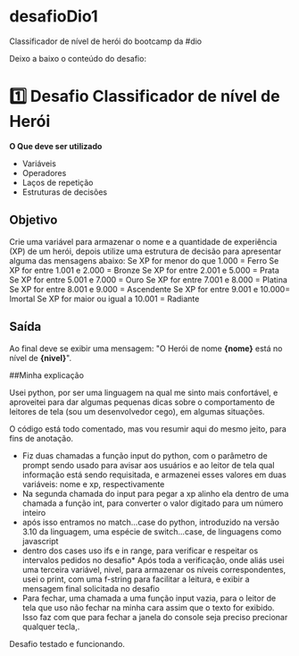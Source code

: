 # desafioDio1
Classificador de nível de herói do bootcamp da #dio

Deixo a baixo o conteúdo do desafio:

# 1️⃣ Desafio Classificador de nível de Herói
**O Que deve ser utilizado**
- Variáveis
- Operadores
- Laços de repetição
- Estruturas de decisões
## Objetivo
Crie uma variável para armazenar o nome e a quantidade de experiência (XP) de um herói, depois utilize uma estrutura de decisão para apresentar alguma das mensagens abaixo:
Se XP for menor do que 1.000 = Ferro
Se XP for entre 1.001 e 2.000 = Bronze
Se XP for entre 2.001 e 5.000 = Prata
Se XP for entre 5.001 e 7.000 = Ouro
Se XP for entre 7.001 e 8.000 = Platina
Se XP for entre 8.001 e 9.000 = Ascendente
Se XP for entre 9.001 e 10.000= Imortal
Se XP for maior ou igual a 10.001 = Radiante
## Saída
Ao final deve se exibir uma mensagem:
"O Herói de nome **{nome}** está no nível de **{nivel}**".

##Minha explicação

Usei python, por ser uma linguagem na qual me sinto mais confortável, e aproveitei para dar algumas pequenas dicas sobre o comportamento de leitores de tela (sou um desenvolvedor cego), em algumas situações.

O código está todo comentado, mas vou resumir aqui do mesmo jeito, para fins de anotação.

* Fiz duas chamadas a função input do python, com o parâmetro de prompt sendo usado para avisar aos usuários e ao leitor de tela qual informação está sendo requisitada, e armazenei esses valores em duas variáveis: nome e xp, respectivamente
* Na segunda chamada do input para pegar a xp alinho ela dentro de uma chamada a função int, para converter o valor digitado para um número inteiro
* após isso entramos no match...case do python, introduzido na versão 3.10 da linguagem, uma espécie de switch...case, de linguagens como javascript
* dentro dos cases uso ifs e in range, para verificar e respeitar os intervalos pedidos no desafio* Após toda a verificação, onde aliás usei uma terceira variável, nivel, para armazenar os níveis correspondentes, usei o print, com uma f-string para facilitar a leitura, e exibir a mensagem final solicitada no desafio
* Para fechar, uma chamada a uma função input vazia, para o leitor de tela que uso não fechar na minha cara assim que o texto for exibido. Isso faz com que para fechar a janela do console seja preciso precionar qualquer tecla,.

Desafio testado e funcionando.